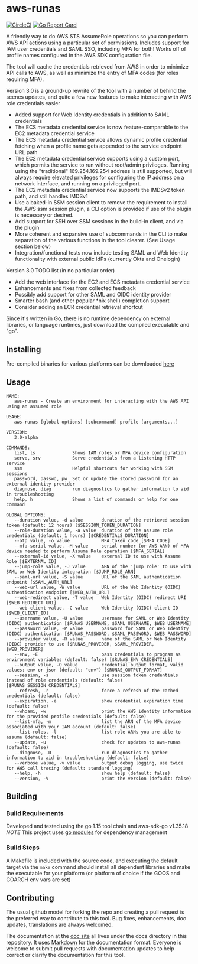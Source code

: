 # aws-runas

[![CircleCI](https://circleci.com/gh/mmmorris1975/aws-runas.svg?style=shield&circle-token=3b49323c5e6109720c3cf1d581b26cd36eb598ca)](https://circleci.com/gh/mmmorris1975/aws-runas)
[![Go Report Card](https://goreportcard.com/badge/github.com/mmmorris1975/aws-runas)](https://goreportcard.com/report/github.com/mmmorris1975/aws-runas)

A friendly way to do AWS STS AssumeRole operations so you can perform AWS API actions using a particular set of permissions.
Includes support for IAM user credentials and SAML SSO, including MFA for both!  Works off of profile names configured
in the AWS SDK configuration file.

The tool will cache the credentials retrieved from AWS in order to minimize API calls to AWS, as well as minimize the entry
of MFA codes (for roles requiring MFA).

Version 3.0 is a ground-up rewrite of the tool with a number of behind the scenes updates, and quite a few new features
to make interacting with AWS role credentials easier
  * Added support for Web Identity credentials in addition to SAML credentials
  * The ECS metadata credential service is now feature-comparable to the EC2 metadata credential service
  * The ECS metadata credential service allows dynamic profile credential fetching when a profile name gets appended
    to the service endpoint URL path
  * The EC2 metadata credential service supports using a custom port, which permits the service to run without
    root/admin privileges. Running using the "traditional" 169.254.169.254 address is still supported, but will always
    require elevated privileges for configuring the IP address on a network interface, and running on a privileged port.
  * The EC2 metadata credential service now supports the IMDSv2 token path, and still handles IMDSv1
  * Use a baked-in SSM session client to remove the requirement to install the AWS ssm session plugin, a CLI option
    is provided if use of the plugin is necessary or desired.
  * Add support for SSH over SSM sessions in the build-in client, and via the plugin
  * More coherent and expansive use of subcommands in the CLI to make separation of the various functions in the tool
    clearer. (See Usage section below)
  * Integration/functional tests now include testing SAML and Web Identity functionality with external public IdPs
    (currently Okta and Onelogin)

Version 3.0 TODO list (in no particular order)
  * Add the web interface for the EC2 and ECS metadata credential service
  * Enhancements and fixes from collected feedback
  * Possibly add support for other SAML and OIDC identity provider
  * Smarter bash (and other popular *nix shell) completion support
  * Consider adding an ECR credential retrieval shortcut

Since it's written in Go, there is no runtime dependency on external libraries, or language runtimes, just download the
compiled executable and "go".

## Installing

Pre-compiled binaries for various platforms can be downloaded [here](https://github.com/mmmorris1975/aws-runas/releases/latest)

## Usage
    NAME:
       aws-runas - Create an environment for interacting with the AWS API using an assumed role
    
    USAGE:
       aws-runas [global options] [subcommand] profile [arguments...]
    
    VERSION:
       3.0-alpha
    
    COMMANDS:
       list, ls              Shows IAM roles or MFA device configuration
       serve, srv            Serve credentials from a listening HTTP service
       ssm                   Helpful shortcuts for working with SSM sessions
       password, passwd, pw  Set or update the stored password for an external identity provider
       diagnose, diag        run diagnostics to gather information to aid in troubleshooting
       help, h               Shows a list of commands or help for one command
    
    GLOBAL OPTIONS:
       --duration value, -d value       duration of the retrieved session token (default: 12 hours) [$SESSION_TOKEN_DURATION]
       --role-duration value, -a value  duration of the assume role credentials (default: 1 hours) [$CREDENTIALS_DURATION]
       --otp value, -o value            MFA token code [$MFA_CODE]
       --mfa-serial value, -M value     serial number (or AWS ARN) of MFA device needed to perform Assume Role operation [$MFA_SERIAL]
       --external-id value, -X value    external ID to use with Assume Role [$EXTERNAL_ID]
       --jump-role value, -J value      ARN of the 'jump role' to use with SAML or Web Identity integration [$JUMP_ROLE_ARN]
       --saml-url value, -S value       URL of the SAML authentication endpoint [$SAML_AUTH_URL]
       --web-url value, -W value        URL of the Web Identity (OIDC) authentication endpoint [$WEB_AUTH_URL]
       --web-redirect value, -T value   Web Identity (OIDC) redirect URI [$WEB_REDIRECT_URI]
       --web-client value, -C value     Web Identity (OIDC) client ID [$WEB_CLIENT_ID]
       --username value, -U value       username for SAML or Web Identity (OIDC) authentication [$RUNAS_USERNAME, $SAML_USERNAME, $WEB_USERNAME]
       --password value, -P value       password for SAML or Web Identity (OIDC) authentication [$RUNAS_PASSWORD, $SAML_PASSWORD, $WEB_PASSWORD]
       --provider value, -R value       name of the SAML or Web Identity (OIDC) provider to use [$RUNAS_PROVIDER, $SAML_PROVIDER, $WEB_PROVIDER]
       --env, -E                        pass credentials to program as environment variables (default: false) [$RUNAS_ENV_CREDENTIALS]
       --output value, -O value         credential output format, valid values: env or json (default: "env") [$RUNAS_OUTPUT_FORMAT]
       --session, -s                    use session token credentials instead of role credentials (default: false) [$RUNAS_SESSION_CREDENTIALS]
       --refresh, -r                    force a refresh of the cached credentials (default: false)
       --expiration, -e                 show credential expiration time (default: false)
       --whoami, -w                     print the AWS identity information for the provided profile credentials (default: false)
       --list-mfa, -m                   list the ARN of the MFA device associated with your IAM account (default: false)
       --list-roles, -l                 list role ARNs you are able to assume (default: false)
       --update, -u                     check for updates to aws-runas (default: false)
       --diagnose, -D                   run diagnostics to gather information to aid in troubleshooting (default: false)
       --verbose value, -v value        output debug logging, use twice for AWS call tracing (default: standard logging)
       --help, -h                       show help (default: false)
       --version, -V                    print the version (default: false)

## Building

### Build Requirements

Developed and tested using the go 1.15 tool chain and aws-sdk-go v1.35.18  
*NOTE* This project uses [go modules](https://github.com/golang/go/wiki/Modules) for dependency management

### Build Steps

A Makefile is included with the source code, and executing the default target via the `make` command should install all dependent
libraries and make the executable for your platform (or platform of choice if the GOOS and GOARCH env vars are set)

## Contributing

The usual github model for forking the repo and creating a pull request is the preferred way to
contribute to this tool.  Bug fixes, enhancements, doc updates, translations are always welcomed.

The documentation at the [doc site](https://mmmorris1975.github.io/aws-runas/) all lives under the docs directory in
this repository. It uses [Markdown](https://guides.github.com/features/mastering-markdown/) for the documentation format.
Everyone is welcome to submit pull requests with documentation updates to help correct or clarify the documentation for
this tool.
